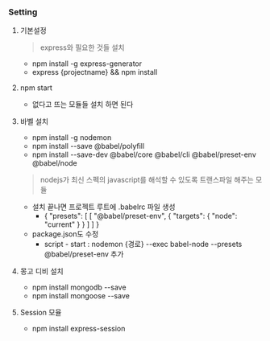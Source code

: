 ### Setting

1. 기본설정
    >express와 필요한 것들 설치
    * npm install -g express-generator
    * express {projectname} && npm install

2. npm start
    * 없다고 뜨는 모듈들 설치 하면 된다

3. 바벨 설치
    * npm install -g nodemon
    * npm install --save @babel/polyfill
    * npm install --save-dev @babel/core @babel/cli @babel/preset-env @babel/node
    >nodejs가 최신 스펙의 javascript를 해석할 수 있도록 트랜스파일 해주는 모듈
    * 설치 끝나면 프로젝트 루트에 .babelrc 파일 생성
        * {
  "presets": [
    [
      "@babel/preset-env", {
        "targets": {
          "node": "current"
        }
      }
    ]
  ]
}
    * package.json도 수정
        * script - start : nodemon {경로} --exec babel-node --presets @babel/preset-env 추가

4. 몽고 디비 설치
    * npm install mongodb --save
    * npm install mongoose --save

5. Session 모율
    * npm install express-session